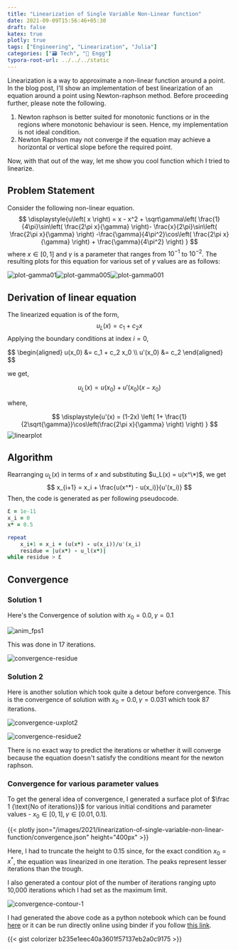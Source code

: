 ```yaml
---
title: "Linearization of Single Variable Non-Linear function"
date: 2021-09-09T15:56:46+05:30
draft: false
katex: true
plotly: true
tags: ["Engineering", "Linearization", "Julia"]
categories: ["🗃️ Tech", "🧰 Engg"]
typora-root-url: ../../../static
---
```


Linearization is a way to approximate a non-linear function around a point. In the blog post, I'll show an implementation of best linearization of an equation around a point using Newton-raphson method. Before proceeding further, please note the following.

1. Newton raphson is better suited for monotonic functions or in the regions where monotonic behaviour is seen. Hence, my implementation is not ideal condition.
2. Newton Raphson may not converge if the equation may achieve a horizontal or vertical slope before the required point.

Now, with that out of the way, let me show you cool function which I tried to linearize. 

## Problem Statement

Consider the following non-linear equation.
$$
\displaystyle{u\left( x \right) = x - x^2 + \sqrt\gamma\left( \frac{1}{4\pi}\sin\left( \frac{2\pi x}{\gamma} \right)- \frac{x}{2\pi}\sin\left( \frac{2\pi x}{\gamma} \right) -\frac{\gamma}{4\pi^2}\cos\left( \frac{2\pi x}{\gamma} \right) + \frac{\gamma}{4\pi^2} \right) }
$$
where $x \in [0,1]$ and $\gamma$ is a parameter that ranges from $10^{-1}$ to $10^{-2}$. The resulting plots for this equation for various set of $\gamma$ values are as follows:

![plot-gamma01](/images/2021/linearization-of-single-variable-non-linear-function/plot-gamma01.png)![plot-gamma005](/images/2021/linearization-of-single-variable-non-linear-function/plot-gamma005.png)![plot-gamma001](/images/2021/linearization-of-single-variable-non-linear-function/plot-gamma001.png)

## Derivation of linear equation

The linearized equation is of the form,
$$
\displaystyle{u_L(x) = c_1 + c_2 x}
$$
Applying the boundary conditions at index $i=0$,

<div>
$$
\begin{aligned}
	u(x_0) &= c_1 + c_2 x_0 \\
	u'(x_0) &= c_2
  \end{aligned}
$$
</div>

we get,

$$
\displaystyle{u_L(x) = u(x_0) + u'(x_0)(x-x_0)}
$$

where,

$$
\displaystyle{u'(x) = (1-2x) \left( 1+ \frac{1}{2\sqrt{\gamma}}\cos\left(\frac{2\pi x}{\gamma} \right) \right) }
$$
![linearplot](/images/2021/linearization-of-single-variable-non-linear-function/linearplot.png)

## Algorithm

Rearranging $u_L(x)$ in terms of $x$ and substituting $u_L(x) = u(x^\*)$, we get
$$
x_{i+1} = x_i + \frac{u(x^*) - u(x_i)}{u'(x_i)}
$$
Then, the code is generated as per following pseudocode.

```fortran
Ɛ = 1e-11
x_i = 0
x* = 0.5

repeat
	x_i+1 = x_i + (u(x*) - u(x_i))/u'(x_i)
	residue = |u(x*) - u_l(x*)|
while residue > Ɛ
```

## Convergence

### Solution 1

Here's the Convergence of solution with $x_0=0.0, \gamma=0.1$

![anim_fps1](/images/2021/linearization-of-single-variable-non-linear-function/anim_fps1.gif)

This was done in 17 iterations.

![convergence-residue](/images/2021/linearization-of-single-variable-non-linear-function/convergence-residue.png)

### Solution 2

Here is another solution which took quite a detour before convergence. This is the convergence of solution with $x_0=0.0, \gamma=0.031$ which took 87 iterations.

![convergence-uxplot2](/images/2021/linearization-of-single-variable-non-linear-function/convergence-uxplot2.png)

![convergence-residue2](/images/2021/linearization-of-single-variable-non-linear-function/convergence-residue2.png)

There is no exact way to predict the iterations or whether it will converge because the equation doesn't satisfy the conditions meant for the newton raphson.

### Convergence for various parameter values

To get the general idea of convergence, I generated a surface plot of $\frac 1 {\text{No of iterations}}$ for various initial conditions and parameter values - $x_0\in[0,1], \gamma\in[0.01, 0.1]$.

{{< plotly json="/images/2021/linearization-of-single-variable-non-linear-function/convergence.json" height="400px" >}}

Here, I had to truncate the height to 0.15 since, for the exact condition $x_0 = x^*$, the equation was linearized in one iteration. The peaks represent lesser iterations than the trough.

I also generated a contour plot of the number of iterations ranging upto 10,000 iterations which I had set as the maximum limit.

![convergence-contour-1](/images/2021/linearization-of-single-variable-non-linear-function/convergence-contour-1.png)

I had generated the above code as a python notebook which can be found [here](https://github.com/colorizer/quasiengineer/raw/master/static/files/2021/linearization-of-single-variable-non-linear-function/linearization-of-single-variable-non-linear-function.ipynb) or it can be run directly online using binder if you follow [this link](https://mybinder.org/v2/gist/colorizer/b235e1eec40a3601f57137eb2a0c9175/dfd6b7d5856f563bfcd92af580543a40bf2d8708).

{{< gist colorizer b235e1eec40a3601f57137eb2a0c9175 >}}

